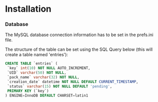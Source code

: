 # Installation

### Database

The MySQL database connection information has to be set in the prefs.ini file.

The structure of the table can be set using the SQL Query below (this will create a table named 'entries'):

```SQL
CREATE TABLE `entries` (
 `key` int(10) NOT NULL AUTO_INCREMENT,
 `UID` varchar(50) NOT NULL,
 `pack_name` varchar(32) NOT NULL,
 `creation_date` datetime NOT NULL DEFAULT CURRENT_TIMESTAMP,
 `status` varchar(15) NOT NULL DEFAULT 'pending',
 PRIMARY KEY (`key`)
) ENGINE=InnoDB DEFAULT CHARSET=latin1
```

